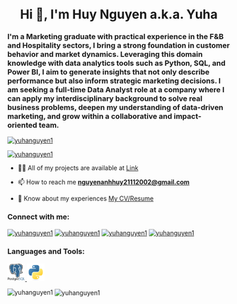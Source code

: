 <h1 align="center">Hi 👋, I'm Huy Nguyen a.k.a. Yuha</h1>
<h3 align="left">I'm a Marketing graduate with practical experience in the F&B and Hospitality sectors, I bring a strong foundation in customer behavior and market dynamics. Leveraging this domain knowledge with data analytics tools such as Python, SQL, and Power BI, I aim to generate insights that not only describe performance but also inform strategic marketing decisions. I am seeking a full-time Data Analyst role at a company where I can apply my interdisciplinary background to solve real business problems, deepen my understanding of data-driven marketing, and grow within a collaborative and impact-oriented team.</h3>

<p align="left"> <a href="https://github.com/ryo-ma/github-profile-trophy"><img src="https://github-profile-trophy.vercel.app/?username=yuhanguyen1" alt="yuhanguyen1" /></a> </p>

<p align="left"> <a href="https://twitter.com/yuhanguyen1" target="blank"><img src="https://img.shields.io/twitter/follow/yuhanguyen1?logo=twitter&style=for-the-badge" alt="yuhanguyen1" /></a> </p>

- 👨‍💻 All of my projects are available at [Link](github.com/yuhanguyen1/)

- 📫 How to reach me **nguyenanhhuy21112002@gmail.com**

- 📄 Know about my experiences [My CV/Resume](https://docs.google.com/document/d/1aiBbzGHuryPBxKJX1p1BjJotctSEgxm4/edit?usp=sharing&ouid=106605749175832215428&rtpof=true&sd=true)

<h3 align="left">Connect with me:</h3>
<p align="left">
<a href="https://twitter.com/yuhanguyen1" target="blank"><img align="center" src="https://raw.githubusercontent.com/rahuldkjain/github-profile-readme-generator/master/src/images/icons/Social/twitter.svg" alt="yuhanguyen1" height="30" width="40" /></a>
<a href="https://linkedin.com/in/yuhanguyen1" target="blank"><img align="center" src="https://raw.githubusercontent.com/rahuldkjain/github-profile-readme-generator/master/src/images/icons/Social/linked-in-alt.svg" alt="yuhanguyen1" height="30" width="40" /></a>
<a href="https://instagram.com/yuhanguyen1" target="blank"><img align="center" src="https://raw.githubusercontent.com/rahuldkjain/github-profile-readme-generator/master/src/images/icons/Social/instagram.svg" alt="yuhanguyen1" height="30" width="40" /></a>
<a href="https://www.hackerrank.com/yuhanguyen1" target="blank"><img align="center" src="https://raw.githubusercontent.com/rahuldkjain/github-profile-readme-generator/master/src/images/icons/Social/hackerrank.svg" alt="yuhanguyen1" height="30" width="40" /></a>
</p>

<h3 align="left">Languages and Tools:</h3>
<p align="left"> <a href="https://www.postgresql.org" target="_blank" rel="noreferrer"> <img src="https://raw.githubusercontent.com/devicons/devicon/master/icons/postgresql/postgresql-original-wordmark.svg" alt="postgresql" width="40" height="40"/> </a> <a href="https://www.python.org" target="_blank" rel="noreferrer"> <img src="https://raw.githubusercontent.com/devicons/devicon/master/icons/python/python-original.svg" alt="python" width="40" height="40"/> </a> </p>

<p><img align="left" src="https://github-readme-stats.vercel.app/api/top-langs?username=yuhanguyen1&show_icons=true&locale=en&layout=compact" alt="yuhanguyen1" /></p>

<p>&nbsp;<img align="center" src="https://github-readme-stats.vercel.app/api?username=yuhanguyen1&show_icons=true&locale=en" alt="yuhanguyen1" /></p>

